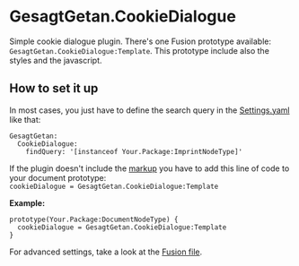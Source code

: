 # GesagtGetan.CookieDialogue

Simple cookie dialogue plugin. There's one Fusion prototype available: `GesagtGetan.CookieDialogue:Template`. This prototype include also the styles and the javascript.

## How to set it up
In most cases, you just have to define the search query in the [Settings.yaml](Configuration/Settings.yaml) like that:

```
GesagtGetan:
  CookieDialogue:
    findQuery: '[instanceof Your.Package:ImprintNodeType]'
```

If the plugin doesn't include the [markup](Resources/Private/Templates/CookieDialogue.html) you have to add this line of code to your document prototype:  
`cookieDialogue = GesagtGetan.CookieDialogue:Template`

**Example:**

```
prototype(Your.Package:DocumentNodeType) {
  cookieDialogue = GesagtGetan.CookieDialogue:Template
}
```

For advanced settings, take a look at the [Fusion file](Resources/Private/TypoScript/Root.ts2).
